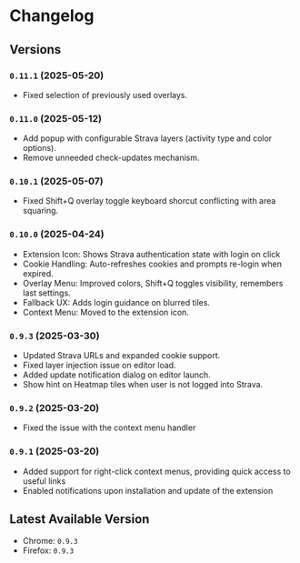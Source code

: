# Changelog

## Versions

### `0.11.1` (2025-05-20)

- Fixed selection of previously used overlays.

### `0.11.0` (2025-05-12)

- Add popup with configurable Strava layers (activity type and color options).
- Remove unneeded check-updates mechanism.

### `0.10.1` (2025-05-07)

- Fixed Shift+Q overlay toggle keyboard shorcut conflicting with area squaring.

### `0.10.0` (2025-04-24)

- Extension Icon: Shows Strava authentication state with login on click
- Cookie Handling: Auto-refreshes cookies and prompts re-login when expired.
- Overlay Menu: Improved colors, Shift+Q toggles visibility, remembers last settings.
- Fallback UX: Adds login guidance on blurred tiles.
- Context Menu: Moved to the extension icon.

### `0.9.3` (2025-03-30)

- Updated Strava URLs and expanded cookie support.
- Fixed layer injection issue on editor load.
- Added update notification dialog on editor launch.
- Show hint on Heatmap tiles when user is not logged into Strava.

### `0.9.2` (2025-03-20)

- Fixed the issue with the context menu handler

### `0.9.1` (2025-03-20)

- Added support for right-click context menus, providing quick access to useful links
- Enabled notifications upon installation and update of the extension

## Latest Available Version

- Chrome: `0.9.3`
- Firefox: `0.9.3`
